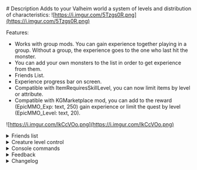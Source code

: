 ﻿﻿# Description
Adds to your Valheim world a system of levels and distribution of characteristics:
![https://i.imgur.com/5Tzgs0R.png](https://i.imgur.com/5Tzgs0R.png)

Features:
 - Works with group mods. You can gain experience together playing in a group. Without a group, the experience goes to the one who last hit the monster.
 - You can add your own monsters to the list in order to get experience from them.
 - Friends List.
 - Experience progress bar on screen.
 - Compatible with ItemRequiresSkillLevel, you can now limit items by level or attribute.
 - Compatible with KGMarketplace mod, you can add to the reward (EpicMMO_Exp: text, 250) gain experience or limit the quest by level (EpicMMO_Level: text, 20).
 
 ![https://i.imgur.com/lkCcVOo.png](https://i.imgur.com/lkCcVOo.png)

<details><summary>Friends list</summary>

Click the plus button at the bottom of the friends bar. Enter your friend's name with a capital letter and send an invitation to become friends.
   ![https://i.imgur.com/rC8RDYe.png](https://i.imgur.com/rC8RDYe.png)
Your friend will receive an invitation. Once accepted, it will appear in your list of friends. You can invite him to the group from the friends panel by clicking the button with the people. 
   ![https://i.imgur.com/W460hdu.png](https://i.imgur.com/W460hdu.png)

# Warning. 
- If your friend is out of the game and you just accepted the invitation then friend will not receive a notification and you will not be added to his list of friends. You will need to re-send an invitation.
- You can not send an invitation to yourself or a friend you already have in your friends. Remove him from your friends list and then send him an invitation if necessary.
- Invitations to friends is not saved after leaving. Accept them before leaving the game. 
</details> 

<details><summary>Creature level control</summary>

Monsters have been added a level.
![https://i.imgur.com/IySsj3j.png](https://i.imgur.com/IySsj3j.png)
You'll get nothing (exp, drop) if monster is higher than your level (your level + additional level from configs), also damage on monster will be lower by multiplied you/monster level percentage (20/50 = 0.4, you'll deal 0.4% of your damage). Such monsters will have a red name.
If you are much stronger than the monster in level, then you will get less experience. Such monsters will have a cyan name color.

All functions can be configured in the configuration.
Also a file with all monsters and level is located in plugin/EpicMMOSystem/MonsterDB_"Version".

Attention!
If you had a previous version of the file, then new fields will be created automatically which you will have to correct for your necessary values. 
If you didn't do anything then just delete file and it will create new one with default values.

</details>


<details><summary>Console commands</summary>

Commands only admin.
 - Set level: epicmmosystem level [value] [name] - if name have space change space on &.
 - Reset points attribute: epicmmosystem reset_points [name] - if name have space change space on &.
</details> 

<details><summary>Feedback</summary>

You can ask questions or suggest ideas in the discord channel [Odin Plus Team](https://discord.gg/uf44CtCm), look for me there under the nickname LambaSun or my [mod branch](https://discord.com/channels/826573164371902465/977656428670111794).
</details> 

<details><summary>Changelog</summary>
 
 - 1.2.5: Fix damage monsters and fix error for friends list
 - 1.2.4: Fix version check
 - 1.2.3: Add console command and loss exp if dead
 - 1.2.2: Add button for open quest journal (Marketplace) and profession
 - 1.2.1: Fix errors with EAQS
 - 1.2.0: Add friends list
 - 1.1.0: Add creature level control
 - 1.0.1: Fix localization and append english text for config comments.
 - 1.0.0: Release
</details> 